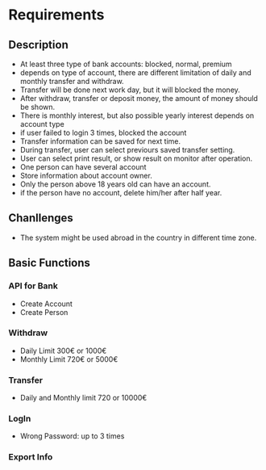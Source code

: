 # Requirements

## Description
- At least three type of bank accounts: blocked, normal, premium
- depends on type of account, there are different limitation of daily and monthly transfer and withdraw.
- Transfer will be done next work day, but it will blocked the money.
- After withdraw, transfer or deposit money, the amount of money should be shown.
- There is monthly interest, but also possible yearly interest depends on account type
- if user failed to login 3 times, blocked the account
- Transfer information can be saved for next time.
- During transfer, user can select previours saved transfer setting.
- User can select print result, or show result on monitor after operation.
- One person can have several account
- Store information about account owner.
- Only the person above 18 years old can have an account.
- if the person have no account, delete him/her after half year.

## Chanllenges
- The system might be used abroad in the country in different time zone.

## Basic Functions

### API for Bank
- Create Account
- Create Person

### Withdraw
- Daily Limit 300€ or 1000€
- Monthly Limit 720€ or 5000€

### Transfer
- Daily and Monthly limit 720 or 10000€

### LogIn
- Wrong Password: up to 3 times

### Export Info 
